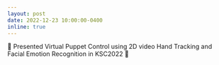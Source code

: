 ```yaml
---
layout: post
date: 2022-12-23 10:00:00-0400
inline: true
---
```


:loudspeaker: Presented Virtual Puppet Control using 2D video Hand Tracking and Facial Emotion Recognition in KSC2022 :loudspeaker:
